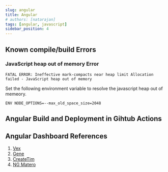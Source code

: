 ```yaml
---
slug: angular
title: Angular
# authors: [natarajan]
tags: [angular, javascript]
sidebar_position: 4
---
```



## Known compile/build Errors

### JavaScript heap out of memory Error

```shell
FATAL ERROR: Ineffective mark-compacts near heap limit Allocation failed - JavaScript heap out of memory
```

Set the following environment variable to resolve the javascript heap out of memeory.

```shell
ENV NODE_OPTIONS=--max_old_space_size=2048
```

## Angular Build and Deployment in Gihtub Actions





## Angular Dashboard References

1. [Vex](https://vex.visurel.com/)
2. [Gene](https://gene.theironnetwork.org/dashboard/crm)
3. [CreateTim](https://demos.creative-tim.com/material-dashboard-angular2/#/dashboard)
4. [NG Matero](https://ng-matero.github.io/ng-matero/profile/overview)

